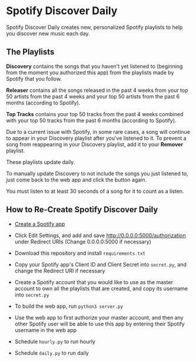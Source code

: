 # Spotify Discover Daily

Spotify Discover Daily creates new, personalized Spotify playlists to help you discover new music each day.

## The Playlists

**Discovery** contains the songs that you haven't yet listened to (beginning from the moment you authorized this app) from the playlists made by Spotify that you follow.

**Releaser** contains all the songs released in the past 4 weeks from your top 50 artists from the past 4 weeks and your top 50 artists from the past 6 months (according to Spotify).

**Top Tracks** contains your top 50 tracks from the past 4 weeks combined with your top 50 tracks from the past 6 months (according to Spotify).

Due to a current issue with Spotify, in some rare cases, a song will continue to appear in your Discovery playlist after you've listened to it. To prevent a song from reappearing in your Discovery playlist, add it to your **Remover** playlist.

These playlists update daily.

To manually update Discovery to not include the songs you just listened to, just come back to the web app and click the button again.

You must listen to at least 30 seconds of a song for it to count as a listen.

## How to Re-Create Spotify Discover Daily

* [Create a Spotify app](https://developer.spotify.com/dashboard/applications)

* Click Edit Settings, and add and save http://0.0.0.0:5000/authorization under Redirect URIs (Change 0.0.0.0:5000 if necessary)

* Download this repository and install `requirements.txt`

* Copy your Spotify app's Client ID and Client Secret into `secret.py`, and change the Redirect URI if necessary

* Create a Spotify account that you would like to use as the master account to own all the playlists that are created, and copy its username into `secret.py`

* To build the web app, run `python3 server.py`

* Use the web app to first authorize your master account, and then any other Spotify user will be able to use this app by entering their Spotify username in the web app

* Schedule `hourly.py` to run hourly

* Schedule `daily.py` to run daily
